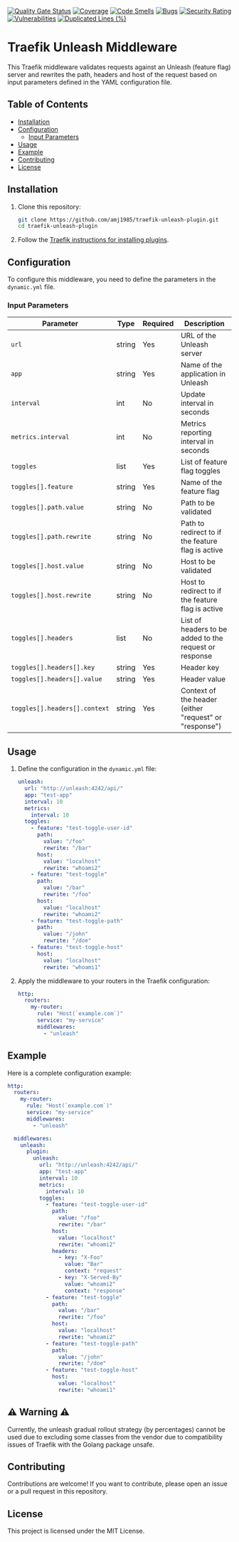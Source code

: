 [![Quality Gate Status](https://sonarcloud.io/api/project_badges/measure?project=amj1985_traefik-unleash-plugin&metric=alert_status)](https://sonarcloud.io/summary/new_code?id=amj1985_traefik-unleash-plugin)
[![Coverage](https://sonarcloud.io/api/project_badges/measure?project=amj1985_traefik-unleash-plugin&metric=coverage)](https://sonarcloud.io/summary/new_code?id=amj1985_traefik-unleash-plugin)
[![Code Smells](https://sonarcloud.io/api/project_badges/measure?project=amj1985_traefik-unleash-plugin&metric=code_smells)](https://sonarcloud.io/summary/new_code?id=amj1985_traefik-unleash-plugin)
[![Bugs](https://sonarcloud.io/api/project_badges/measure?project=amj1985_traefik-unleash-plugin&metric=bugs)](https://sonarcloud.io/summary/new_code?id=amj1985_traefik-unleash-plugin)
[![Security Rating](https://sonarcloud.io/api/project_badges/measure?project=amj1985_traefik-unleash-plugin&metric=security_rating)](https://sonarcloud.io/summary/new_code?id=amj1985_traefik-unleash-plugin)
[![Vulnerabilities](https://sonarcloud.io/api/project_badges/measure?project=amj1985_traefik-unleash-plugin&metric=vulnerabilities)](https://sonarcloud.io/summary/new_code?id=amj1985_traefik-unleash-plugin)
[![Duplicated Lines (%)](https://sonarcloud.io/api/project_badges/measure?project=amj1985_traefik-unleash-plugin&metric=duplicated_lines_density)](https://sonarcloud.io/summary/new_code?id=amj1985_traefik-unleash-plugin)

# Traefik Unleash Middleware

This Traefik middleware validates requests against an Unleash (feature flag) server and rewrites the path, headers and host of the
request based on input parameters defined in the YAML configuration file.

## Table of Contents

- [Installation](#installation)
- [Configuration](#configuration)
    - [Input Parameters](#input-parameters)
- [Usage](#usage)
- [Example](#example)
- [Contributing](#contributing)
- [License](#license)

## Installation

1. Clone this repository:
    ```bash
    git clone https://github.com/amj1985/traefik-unleash-plugin.git
    cd traefik-unleash-plugin
    ```

2. Follow the [Traefik instructions for installing plugins](https://doc.traefik.io/traefik/plugins/overview/).

## Configuration

To configure this middleware, you need to define the parameters in the `dynamic.yml` file.

### Input Parameters

| Parameter                     | Type   | Required | Description                                            |
|-------------------------------|--------|----------|--------------------------------------------------------|
| `url`                         | string | Yes      | URL of the Unleash server                              |
| `app`                         | string | Yes      | Name of the application in Unleash                     |
| `interval`                    | int    | No       | Update interval in seconds                             |
| `metrics.interval`            | int    | No       | Metrics reporting interval in seconds                  |
| `toggles`                     | list   | Yes      | List of feature flag toggles                           |
| `toggles[].feature`           | string | Yes      | Name of the feature flag                               |
| `toggles[].path.value`        | string | No       | Path to be validated                                   |
| `toggles[].path.rewrite`      | string | No       | Path to redirect to if the feature flag is active      |
| `toggles[].host.value`        | string | No       | Host to be validated                                   |
| `toggles[].host.rewrite`      | string | No       | Host to redirect to if the feature flag is active      |
| `toggles[].headers`           | list   | No       | List of headers to be added to the request or response |
| `toggles[].headers[].key`     | string | Yes      | Header key                                             |
| `toggles[].headers[].value`   | string | Yes      | Header value                                           |
| `toggles[].headers[].context` | string | Yes      | Context of the header (either "request" or "response") |

## Usage

1. Define the configuration in the `dynamic.yml` file:

    ```yaml
    unleash:
      url: "http://unleash:4242/api/"
      app: "test-app"
      interval: 10
      metrics:
        interval: 10
      toggles:
        - feature: "test-toggle-user-id"
          path:
            value: "/foo"
            rewrite: "/bar"
          host:
            value: "localhost"
            rewrite: "whoami2"
        - feature: "test-toggle"
          path:
            value: "/bar"
            rewrite: "/foo"
          host:
            value: "localhost"
            rewrite: "whoami2"
        - feature: "test-toggle-path"
          path:
            value: "/john"
            rewrite: "/doe"
        - feature: "test-toggle-host"
          host:
            value: "localhost"
            rewrite: "whoami1"
    ```

2. Apply the middleware to your routers in the Traefik configuration:

    ```yaml
    http:
      routers:
        my-router:
          rule: "Host(`example.com`)"
          service: "my-service"
          middlewares: 
            - "unleash"
    ```

## Example

Here is a complete configuration example:

```yaml
http:
  routers:
    my-router:
      rule: "Host(`example.com`)"
      service: "my-service"
      middlewares:
        - "unleash"

  middlewares:
    unleash:
      plugin:
        unleash:
          url: "http://unleash:4242/api/"
          app: "test-app"
          interval: 10
          metrics:
            interval: 10
          toggles:
            - feature: "test-toggle-user-id"
              path:
                value: "/foo"
                rewrite: "/bar"
              host:
                value: "localhost"
                rewrite: "whoami2"
              headers:
                - key: "X-Foo"
                  value: "Bar"
                  context: "request"
                - key: "X-Served-By"
                  value: "whoami2"
                  context: "response"
            - feature: "test-toggle"
              path:
                value: "/bar"
                rewrite: "/foo"
              host:
                value: "localhost"
                rewrite: "whoami2"
            - feature: "test-toggle-path"
              path:
                value: "/john"
                rewrite: "/doe"
            - feature: "test-toggle-host"
              host:
                value: "localhost"
                rewrite: "whoami1"
```

## ⚠️ Warning ⚠️

Currently, the unleash gradual rollout strategy (by percentages) cannot be used due to excluding some classes from the vendor due to compatibility issues of Traefik with the Golang package unsafe.

## Contributing

Contributions are welcome! If you want to contribute, please open an issue or a pull request in this repository.

## License

This project is licensed under the MIT License.
